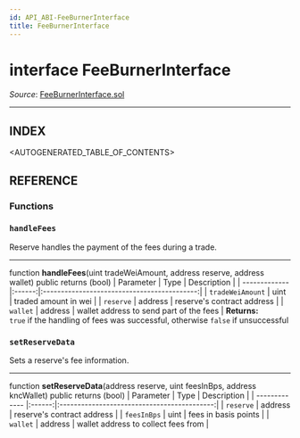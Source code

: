 ```yaml
---
id: API_ABI-FeeBurnerInterface
title: FeeBurnerInterface
---
```

[//]: # (tagline)
# interface FeeBurnerInterface

*Source*: [FeeBurnerInterface.sol](https://github.com/KyberNetwork/smart-contracts/blob/master/contracts/FeeBurnerInterface.sol)
___

## INDEX

<AUTOGENERATED_TABLE_OF_CONTENTS>

## REFERENCE

### Functions

### `handleFees`
Reserve handles the payment of the fees during a trade.
___
function __handleFees__(uint tradeWeiAmount, address reserve, address wallet) public returns (bool)
| Parameter     | Type   | Description                                 |
| ------------- |:------:|:-------------------------------------------:|
| `tradeWeiAmount` | uint    | traded amount in wei                    |
| `reserve`        | address | reserve's contract address              |
| `wallet`         | address | wallet address to send part of the fees |
**Returns:**\
`true` if the handling of fees was successful, otherwise `false` if unsuccessful
<br />

### `setReserveData`
Sets a reserve's fee information.
___
function __setReserveData__(address reserve, uint feesInBps, address kncWallet) public returns (bool)
| Parameter     | Type   | Description                                 |
| ------------- |:------:|:-------------------------------------------:|
| `reserve`        | address | reserve's contract address              |
| `feesInBps`        | uint | fees in basis points              |
| `wallet`         | address | wallet address to collect fees from |
